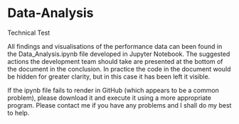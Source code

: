 # Data-Analysis
Technical Test

All findings and visualisations of the performance data can been found in the Data_Analysis.ipynb file developed in Jupyter Notebook. 
The suggested actions the development team should take are presented at the bottom of the document in the conclusion.
In practice the code in the document would be hidden for greater clarity, but in this case it has been left it visible.

If the ipynb file fails to render in GitHub (which appears to be a common problem), please download it and execute it using a more appropriate program. 
Please contact me if you have any problems and I shall do my best to help.
